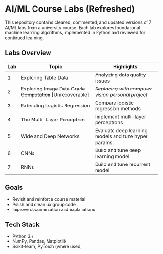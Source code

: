 # AI/ML Course Labs (Refreshed)

This repository contains cleaned, commented, and updated versions of 7 AI/ML labs from a university course. Each lab explores foundational machine learning algorithms, implemented in Python and reviewed for continued learning.

## Labs Overview

| Lab | Topic                  | Highlights |
|-----|------------------------|------------|
| 1   | Exploring Table Data      | Analyzing data quality issues |
| 2   | ~~Exploring Image Data Grade Computation~~ [Unrecoverable]   | *Replacing with computer vision personal project*    |
| 3   | Extending Logistic Regression         | Compare logistic regression methods        |
| 4   | The Multi-Layer Perceptron| Implement multi-layer perceptrons        |
| 5   | Wide and Deep Networks   | Evaluate deep learning models and tune hyper params.     |
| 6   | CNNs       | Build and tune deep learning model   |
| 7   | RNNs       |Build and tune recurrent model    |

## Goals
- Revisit and reinforce course material
- Polish and clean up group code
- Improve documentation and explanations

## Tech Stack
- Python 3.x
- NumPy, Pandas, Matplotlib
- Scikit-learn, PyTorch (where used)

